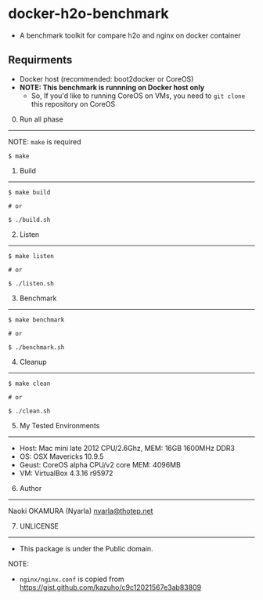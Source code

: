 docker-h2o-benchmark
====================

  * A benchmark toolkit for compare h2o and nginx on docker container


Requirments
-----------

  * Docker host (recommended: boot2docker or CoreOS)
  * **NOTE: This benchmark is runnning on Docker host only**
     * So, If you'd like to running CoreOS on VMs, you need to `git clone` this repository on CoreOS

0. Run all phase
----------------

NOTE: `make` is required

```
$ make
```

1. Build
--------

```
$ make build

# or 

$ ./build.sh
```

2. Listen
---------

```
$ make listen

# or 

$ ./listen.sh
```

3. Benchmark
------------

```
$ make benchmark

# or 

$ ./benchmark.sh
```

4. Cleanup
----------

```
$ make clean

# or 

$ ./clean.sh
```

5. My Tested Environments
-------------------------

  * Host: Mac mini late 2012 CPU/2.6Ghz, MEM: 16GB 1600MHz DDR3
  * OS: OSX Mavericks 10.9.5
  * Geust: CoreOS alpha CPU/v2 core MEM: 4096MB 
  * VM: VirtualBox 4.3.16 r95972

6. Author
---------

Naoki OKAMURA (Nyarla) <nyarla@thotep.net>

7. UNLICENSE
------------

  * This package is under the Public domain.

NOTE:

  * `nginx/nginx.conf` is copied from https://gist.github.com/kazuho/c9c12021567e3ab83809

